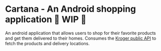# Cartana - An Android shopping application 🚧 WIP 🚧

An android application that allows users to shop for their favorite products and get them delivered to their homes.
Consumes the [Kroger public API](https://developer.kroger.com/) to fetch the products and delivery locations.
